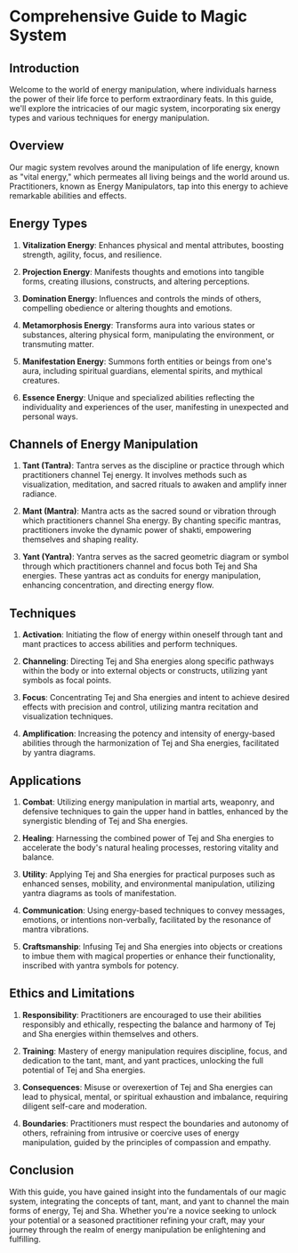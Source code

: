 # Comprehensive Guide to Magic System

## Introduction

Welcome to the world of energy manipulation, where individuals harness the power of their life force to perform extraordinary feats. In this guide, we'll explore the intricacies of our magic system, incorporating six energy types and various techniques for energy manipulation.

## Overview

Our magic system revolves around the manipulation of life energy, known as "vital energy," which permeates all living beings and the world around us. Practitioners, known as Energy Manipulators, tap into this energy to achieve remarkable abilities and effects.

## Energy Types

1. **Vitalization Energy**: Enhances physical and mental attributes, boosting strength, agility, focus, and resilience.

2. **Projection Energy**: Manifests thoughts and emotions into tangible forms, creating illusions, constructs, and altering perceptions.

3. **Domination Energy**: Influences and controls the minds of others, compelling obedience or altering thoughts and emotions.

4. **Metamorphosis Energy**: Transforms aura into various states or substances, altering physical form, manipulating the environment, or transmuting matter.

5. **Manifestation Energy**: Summons forth entities or beings from one's aura, including spiritual guardians, elemental spirits, and mythical creatures.

6. **Essence Energy**: Unique and specialized abilities reflecting the individuality and experiences of the user, manifesting in unexpected and personal ways.

## Channels of Energy Manipulation

1. **Tant (Tantra)**: Tantra serves as the discipline or practice through which practitioners channel Tej energy. It involves methods such as visualization, meditation, and sacred rituals to awaken and amplify inner radiance.

2. **Mant (Mantra)**: Mantra acts as the sacred sound or vibration through which practitioners channel Sha energy. By chanting specific mantras, practitioners invoke the dynamic power of shakti, empowering themselves and shaping reality.

3. **Yant (Yantra)**: Yantra serves as the sacred geometric diagram or symbol through which practitioners channel and focus both Tej and Sha energies. These yantras act as conduits for energy manipulation, enhancing concentration, and directing energy flow.

## Techniques

1. **Activation**: Initiating the flow of energy within oneself through tant and mant practices to access abilities and perform techniques.

2. **Channeling**: Directing Tej and Sha energies along specific pathways within the body or into external objects or constructs, utilizing yant symbols as focal points.

3. **Focus**: Concentrating Tej and Sha energies and intent to achieve desired effects with precision and control, utilizing mantra recitation and visualization techniques.

4. **Amplification**: Increasing the potency and intensity of energy-based abilities through the harmonization of Tej and Sha energies, facilitated by yantra diagrams.

## Applications

1. **Combat**: Utilizing energy manipulation in martial arts, weaponry, and defensive techniques to gain the upper hand in battles, enhanced by the synergistic blending of Tej and Sha energies.

2. **Healing**: Harnessing the combined power of Tej and Sha energies to accelerate the body's natural healing processes, restoring vitality and balance.

3. **Utility**: Applying Tej and Sha energies for practical purposes such as enhanced senses, mobility, and environmental manipulation, utilizing yantra diagrams as tools of manifestation.

4. **Communication**: Using energy-based techniques to convey messages, emotions, or intentions non-verbally, facilitated by the resonance of mantra vibrations.

5. **Craftsmanship**: Infusing Tej and Sha energies into objects or creations to imbue them with magical properties or enhance their functionality, inscribed with yantra symbols for potency.

## Ethics and Limitations

1. **Responsibility**: Practitioners are encouraged to use their abilities responsibly and ethically, respecting the balance and harmony of Tej and Sha energies within themselves and others.

2. **Training**: Mastery of energy manipulation requires discipline, focus, and dedication to the tant, mant, and yant practices, unlocking the full potential of Tej and Sha energies.

3. **Consequences**: Misuse or overexertion of Tej and Sha energies can lead to physical, mental, or spiritual exhaustion and imbalance, requiring diligent self-care and moderation.

4. **Boundaries**: Practitioners must respect the boundaries and autonomy of others, refraining from intrusive or coercive uses of energy manipulation, guided by the principles of compassion and empathy.

## Conclusion

With this guide, you have gained insight into the fundamentals of our magic system, integrating the concepts of tant, mant, and yant to channel the main forms of energy, Tej and Sha. Whether you're a novice seeking to unlock your potential or a seasoned practitioner refining your craft, may your journey through the realm of energy manipulation be enlightening and fulfilling.
